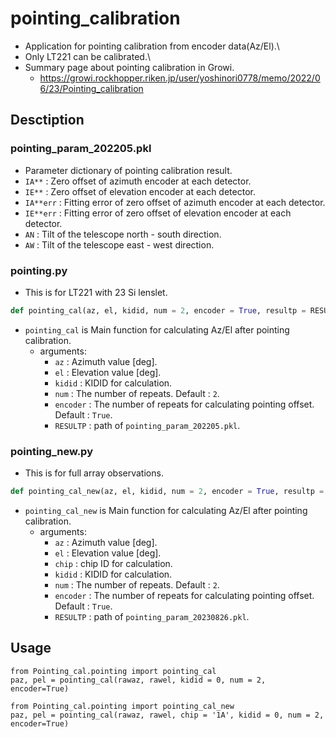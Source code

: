 # pointing_calibration

- Application for pointing calibration from encoder data(Az/El).\
- Only LT221 can be calibrated.\
- Summary page about pointing calibration in Growi.
  - https://growi.rockhopper.riken.jp/user/yoshinori0778/memo/2022/06/23/Pointing_calibration

## Desctiption
### pointing_param_202205.pkl
- Parameter dictionary of pointing calibration result.
- `IA**` : Zero offset of azimuth encoder at each detector.
- `IE**` : Zero offset of elevation encoder at each detector.  
- `IA**err` : Fitting error of zero offset of azimuth encoder at each detector.
- `IE**err` : Fitting error of zero offset of elevation encoder at each detector.  
- `AN` : Tilt of the telescope north - south direction.
- `AW` : Tilt of the telescope east - west direction.

### pointing.py
- This is for LT221 with 23 Si lenslet.
```pointing.py
def pointing_cal(az, el, kidid, num = 2, encoder = True, resultp = RESULTP):
```

- `pointing_cal` is Main function for calculating Az/El after pointing calibration.
  - arguments:
    - `az` : Azimuth value [deg].
    - `el` : Elevation value [deg].
    - `kidid` : KIDID for calculation.
    - `num` : The number of repeats. Default : `2`.
    - `encoder` : The number of repeats for calculating pointing offset. Default : `True`.
    - `RESULTP` : path of `pointing_param_202205.pkl`.

### pointing_new.py
- This is for full array observations.

```pointing_new.py
def pointing_cal_new(az, el, kidid, num = 2, encoder = True, resultp = RESULTP):
```

- `pointing_cal_new` is Main function for calculating Az/El after pointing calibration.
  - arguments:
    - `az` : Azimuth value [deg].
    - `el` : Elevation value [deg].
    - `chip` : chip ID for calculation.
    - `kidid` : KIDID for calculation.    
    - `num` : The number of repeats. Default : `2`.
    - `encoder` : The number of repeats for calculating pointing offset. Default : `True`.
    - `RESULTP` : path of `pointing_param_20230826.pkl`.


## Usage
```
from Pointing_cal.pointing import pointing_cal
paz, pel = pointing_cal(rawaz, rawel, kidid = 0, num = 2, encoder=True)
```

```
from Pointing_cal.pointing import pointing_cal_new
paz, pel = pointing_cal(rawaz, rawel, chip = '1A', kidid = 0, num = 2, encoder=True)
```